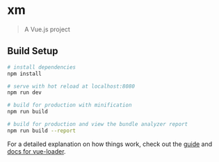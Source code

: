 # xm

> A Vue.js project

## Build Setup

``` bash
# install dependencies
npm install

# serve with hot reload at localhost:8080
npm run dev

# build for production with minification
npm run build

# build for production and view the bundle analyzer report
npm run build --report    
```

For a detailed explanation on how things work, check out the [guide](http://vuejs-templates.github.io/webpack/) and [docs for vue-loader](http://vuejs.github.io/vue-loader).


<!--  制作首页App组件 -->
<!-- 1、完成 Header区域，使用的是Mint-Ui 中的Header组件  -->
<!-- 2、制作底部的Tabbar 区域，使用的是 MUI 的 Tabbar.html 
        在制作 购物车 小图标的时候，操作会相对多一些：
        先把扩展图标的 css样式，拷贝到项目中
        拷贝 扩展字体库 ttf 文件，到项目中
        为 购物车 小图标，添加 如下样式 `mui-icon mui-icon-extra mui-icon-extra-cart`
-->
<!-- 3、要在 中间区域放置一个 router-view 来展示路由匹配到的组件 -->

<!-- 改造 tabar 为 router-link -->
<!-- 设置路由高亮 -->
<!-- 点击 tabbar 中的路由连接，展示对应的路由组件 -->
<!-- 制作首页轮播图，加载轮播图数据  -->
<!--   获取数据，使用 vue-resource  
        使用vue-resource 的this.$http.get 获取数据
        获取到的数据，要保存到 data 身上
        使用 v-for 循环渲染，每个 item项
-->
<!-- 改造九宫格区域的样式 -->